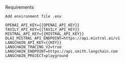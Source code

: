 Requirements

    Add environment file .env

    OPENAI_API_KEY={{OPENAI_API_KEY}}
    TAVILY_API_KEY={{TAVILY_API_KEY}}
    MISTRAL_API_KEY={{MISTRAL_API_KEY}}
    DLAI_MISTRAL_API_ENDPOINT=https://api.mistral.ai/v1
    LANGCHAIN_API_KEY={{KEY}}
    LANGCHAIN_TRACING_V2=true
    LANGCHAIN_ENDPOINT=https://api.smith.langchain.com
    LANGCHAIN_PROJECT=playground
